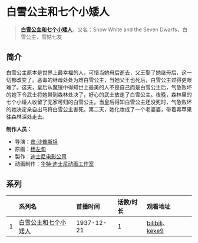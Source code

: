 # 白雪公主和七个小矮人


> <u>**[白雪公主和七个小矮人](http://bgm.tv/subject/36226)**</u>，又名：Snow White and the Seven Dwarfs、白雪公主、雪姑七友

## 简介


白雪公主原本是世界上最幸福的人，可惜当她母后逝去，父王娶了她继母后，这一切都改变了。恶毒的继母处处为难白雪公主，当她父王也死后，白雪公主过得更艰难了。这天，皇后从魔镜中得知世上最美的人不是自己而是白雪公主后，气急败坏的她下令武士将她带到森林处决了，好心的武士放走了白雪公主。夜晚，森林里的七个小矮人收留了无家可归的白雪公主。当皇后得知白雪公主还没死时，气急败坏的她决定亲自出马将白雪公主害死。第二天，她化妆成了一个老婆婆，带着毒苹果往森林深处走去。

**制作人员：**
- 导演：[宾·沙普斯坦](http://bgm.tv/person/45886)
- 原画：[杨左匋](http://bgm.tv/person/33272)
- 製作：[迪士尼电影公司](http://bgm.tv/person/6816)
- 动画制作：[华特·迪士尼动画工作室](http://bgm.tv/person/13956)



## 系列

|     | 系列名        | 首播时间       | 话数/时长 | 观看地址                                                                                                             |     |
| :-- | :--------- | :--------- | :---- | :--------------------------------------------------------------------------------------------------------------- | --- |
| 1   |[白雪公主和七个小矮人](https://bgm.tv/subject/36226)| 1937-12-21 | 1     | [bilibili](https://www.bilibili.com/video/BV1rZ421q7GV)、[keke9](https://www.keke9.app/play/179553-4-238003.html) |     |




